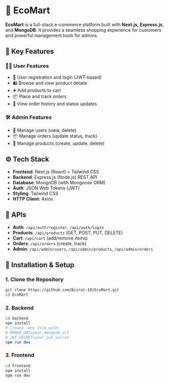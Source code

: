# 🛒 EcoMart

**EcoMart** is a full-stack e-commerce platform built with **Next.js**, **Express.js**, and **MongoDB**. It provides a seamless shopping experience for customers and powerful management tools for admins.

## 🚀 Key Features

### 🧑‍💻 User Features
- 🔐 User registration and login (JWT-based)
- 🛍️ Browse and view product details
- ➕ Add products to cart
- 📦 Place and track orders
- 🧾 View order history and status updates

### 🛠️ Admin Features
- 👤 Manage users (view, delete)
- 📦 Manage orders (update status, track)
- 🛒 Manage products (create, update, delete)

## ⚙️ Tech Stack

- **Frontend**: Next.js (React) + Tailwind CSS  
- **Backend**: Express.js (Node.js) REST API  
- **Database**: MongoDB (with Mongoose ORM)  
- **Auth**: JSON Web Tokens (JWT)  
- **Styling**: Tailwind CSS  
- **HTTP Client**: Axios

## 🧪 APIs

- **Auth**: `/api/auth/register`, `/api/auth/login`
- **Products**: `/api/products` (GET, POST, PUT, DELETE)
- **Cart**: `/api/cart` (add/remove items)
- **Orders**: `/api/orders` (create, track)
- **Admin**: `/api/admin/users`, `/api/admin/products`, `/api/admin/orders`

## 📌 Installation & Setup

### 1. Clone the Repository

```bash
git clone https://github.com/Bisrat-19/EcoMart.git
cd EcoMart
```

### 2. Backend

```bash
cd backend
npm install
# Create .env file with:
# MONGO_URI=your_mongodb_url
# JWT_SECRET=your_jwt_secret
npm run dev
```

### 3. Frontend

```bash
cd frontend
npm install
npm run dev
